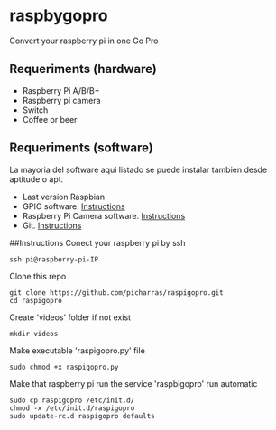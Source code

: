 raspbygopro
===========

Convert your raspberry pi in one Go Pro

## Requeriments (hardware)
- Raspberry Pi A/B/B+
- Raspberry pi camera
- Switch
- Coffee or beer

## Requeriments (software)
La mayoria del software aqui listado se puede instalar tambien desde aptitude o apt.
- Last version Raspbian
- GPIO software. [Instructions](http://raspberrypi.stackexchange.com/questions/8220/how-to-correctly-install-the-python-rpi-gpio-library)
- Raspberry Pi Camera software. [Instructions](http://www.raspberrypi.org/learning/python-picamera-setup/)
- Git. [Instructions](http://git-scm.com/)

##Instructions
Conect your raspberry pi by ssh
``` shell
ssh pi@raspberry-pi-IP
```

Clone this repo
``` shell
git clone https://github.com/picharras/raspigopro.git
cd raspigopro
```
Create 'videos' folder if not exist
``` shell
mkdir videos
```

Make executable 'raspigopro.py' file
``` shell
sudo chmod +x raspigopro.py
```
Make that raspberry pi run the service 'raspbigopro' run automatic
``` shell
sudo cp raspigopro /etc/init.d/
chmod -x /etc/init.d/raspigopro
sudo update-rc.d raspigopro defaults
```
